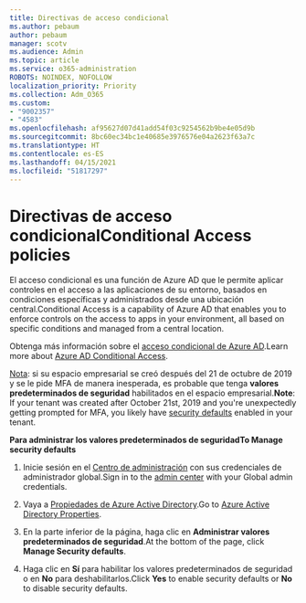 ```yaml
---
title: Directivas de acceso condicional
ms.author: pebaum
author: pebaum
manager: scotv
ms.audience: Admin
ms.topic: article
ms.service: o365-administration
ROBOTS: NOINDEX, NOFOLLOW
localization_priority: Priority
ms.collection: Adm_O365
ms.custom:
- "9002357"
- "4583"
ms.openlocfilehash: af95627d07d41add54f03c9254562b9be4e05d9b
ms.sourcegitcommit: 8bc60ec34bc1e40685e3976576e04a2623f63a7c
ms.translationtype: HT
ms.contentlocale: es-ES
ms.lasthandoff: 04/15/2021
ms.locfileid: "51817297"
---
```

# <a name="conditional-access-policies"></a><span data-ttu-id="0afbe-102">Directivas de acceso condicional</span><span class="sxs-lookup"><span data-stu-id="0afbe-102">Conditional Access policies</span></span>

<span data-ttu-id="0afbe-103">El acceso condicional es una función de Azure AD que le permite aplicar controles en el acceso a las aplicaciones de su entorno, basados en condiciones específicas y administrados desde una ubicación central.</span><span class="sxs-lookup"><span data-stu-id="0afbe-103">Conditional Access is a capability of Azure AD that enables you to enforce controls on the access to apps in your environment, all based on specific conditions and managed from a central location.</span></span>

<span data-ttu-id="0afbe-104">Obtenga más información sobre el [acceso condicional de Azure AD](https://docs.microsoft.com/azure/active-directory/conditional-access/).</span><span class="sxs-lookup"><span data-stu-id="0afbe-104">Learn more about [Azure AD Conditional Access](https://docs.microsoft.com/azure/active-directory/conditional-access/).</span></span>  

<span data-ttu-id="0afbe-105">[Nota](https://aka.ms/securitydefaults): si su espacio empresarial se creó después del 21 de octubre de 2019 y se le pide MFA de manera inesperada, es probable que tenga **valores predeterminados de seguridad** habilitados en el espacio empresarial.</span><span class="sxs-lookup"><span data-stu-id="0afbe-105">**Note**: If your tenant was created after October 21st, 2019 and you're unexpectedly getting prompted for MFA, you likely have [security defaults](https://aka.ms/securitydefaults) enabled in your tenant.</span></span>

<span data-ttu-id="0afbe-106">**Para administrar los valores predeterminados de seguridad**</span><span class="sxs-lookup"><span data-stu-id="0afbe-106">**To Manage security defaults**</span></span>

1. <span data-ttu-id="0afbe-107">Inicie sesión en el [Centro de administración](https://go.microsoft.com/fwlink/p/?linkid=834822) con sus credenciales de administrador global.</span><span class="sxs-lookup"><span data-stu-id="0afbe-107">Sign in to the [admin center](https://go.microsoft.com/fwlink/p/?linkid=834822) with your Global admin credentials.</span></span>

2. <span data-ttu-id="0afbe-108">Vaya a [Propiedades de Azure Active Directory](https://portal.azure.com/#blade/Microsoft_AAD_IAM/ActiveDirectoryMenuBlade/Properties).</span><span class="sxs-lookup"><span data-stu-id="0afbe-108">Go to [Azure Active Directory Properties](https://portal.azure.com/#blade/Microsoft_AAD_IAM/ActiveDirectoryMenuBlade/Properties).</span></span>

3. <span data-ttu-id="0afbe-109">En la parte inferior de la página, haga clic en **Administrar valores predeterminados de seguridad**.</span><span class="sxs-lookup"><span data-stu-id="0afbe-109">At the bottom of the page, click **Manage Security defaults**.</span></span>

4. <span data-ttu-id="0afbe-110">Haga clic en **Sí** para habilitar los valores predeterminados de seguridad o en **No** para deshabilitarlos.</span><span class="sxs-lookup"><span data-stu-id="0afbe-110">Click **Yes** to enable security defaults or **No** to disable security defaults.</span></span>
